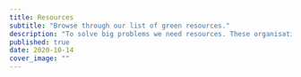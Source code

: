 ```yaml
---
title: Resources
subtitle: "Browse through our list of green resources."
description: "To solve big problems we need resources. These organisations are doing the right thing and can help. Make a wise choice and support them." # max 160 digits cos dunno how to trim it, yet...
published: true
date: 2020-10-14
cover_image: ""
---
```

